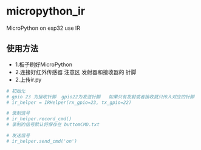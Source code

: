 # micropython_ir
MicroPython on esp32  use IR

## 使用方法
- 1.板子刷好MicroPython
- 2.连接好红外传感器 注意区 发射器和接收器的 针脚
- 2.上传ir.py

```python
# 初始化
# gpio 23 为接收针脚  gpio22为发送针脚   如果只有发射或者接收就只传入对应的针脚
# ir_helper = IRHelper(rx_gpio=23, tx_gpio=22)

# 录制信号
# ir_helper.record_cmd()
# 录制的信号默认将保存在 buttomCMD.txt

# 发送信号
# ir_helper.send_cmd('on')
```
